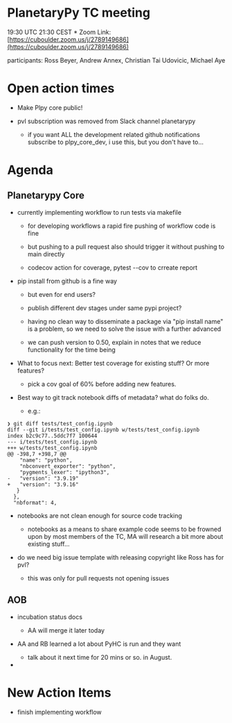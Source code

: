 # PlanetaryPy TC meeting

19:30 UTC 21:30 CEST * Zoom Link: [https://cuboulder.zoom.us/j/2789149686](https://cuboulder.zoom.us/j/2789149686)

participants: Ross Beyer, Andrew Annex, Christian Tai Udovicic, Michael Aye

# Open action times

- Make Plpy core public!

- pvl subscription was removed from Slack channel planetarypy

    - if you want ALL the development related github notifications subscribe to plpy_core_dev, i use this, but you don't have to...

# Agenda

## Planetarypy Core

- currently implementing workflow to run tests via makefile

    - for developing workflows a rapid fire pushing of workflow code is fine

    - but pushing to a pull request also should trigger it without pushing to main directly

    - codecov action  for coverage, pytest --cov to crreate report

- pip install from github is a fine way

    - but even for end users?

    - publish different dev stages under same pypi project?

    - having no clean way to disseminate a package via "pip install name" is a problem, so we need to solve the issue with a further advanced 

    - we can push version to 0.50, explain in notes that we reduce functionality for the time being

- What to focus next: Better test coverage for existing stuff? Or more features?

    - pick a cov goal of 60% before adding new features.

- Best way to git track notebook diffs of metadata? what do folks do.

    - e.g.:

```text
❯ git diff tests/test_config.ipynb
diff --git i/tests/test_config.ipynb w/tests/test_config.ipynb
index b2c9c77..5ddc7f7 100644
--- i/tests/test_config.ipynb
+++ w/tests/test_config.ipynb
@@ -398,7 +398,7 @@
    "name": "python",
    "nbconvert_exporter": "python",
    "pygments_lexer": "ipython3",
-   "version": "3.9.19"
+   "version": "3.9.16"
   }
  },
  "nbformat": 4,
```

- notebooks are not clean enough for source code tracking

    - notebooks as a means to share example code seems to be frowned upon by most members of the TC, MA will research a bit more about existing stuff...

- do we need big issue template with releasing copyright like Ross has for pvl?

    - this was only for pull requests not opening issues

## AOB

- incubation status docs

    - AA will merge it later today

- AA and RB learned a lot about PyHC is run and they want

    - talk about it next time for 20 mins or so. in August.

- 

# New Action Items

- finish implementing workflow
